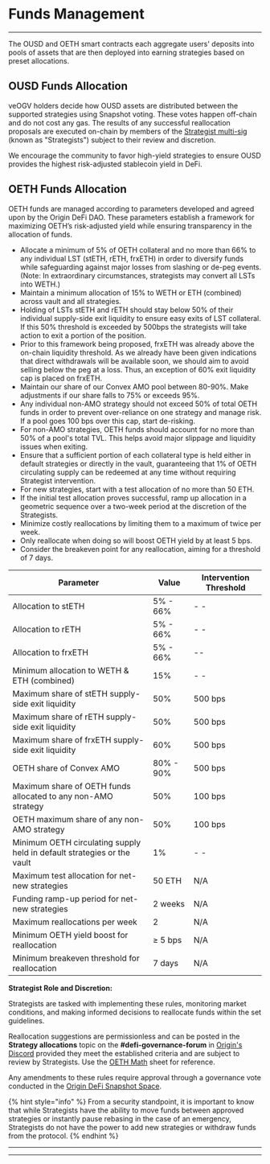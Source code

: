 # Funds Management

***

The OUSD and OETH smart contracts each aggregate users' deposits into pools of assets that are then deployed into earning strategies based on preset allocations.

## OUSD Funds Allocation

veOGV holders decide how OUSD assets are distributed between the supported strategies using Snapshot voting. These votes happen off-chain and do not cost any gas. The results of any successful reallocation proposals are executed on-chain by members of the [Strategist multi-sig](https://etherscan.io/address/0xF14BBdf064E3F67f51cd9BD646aE3716aD938FDC) (known as "Strategists") subject to their review and discretion.

We encourage the community to favor high-yield strategies to ensure OUSD provides the highest risk-adjusted stablecoin yield in DeFi.&#x20;

## **OETH Funds Allocation**

OETH funds are managed according to parameters developed and agreed upon by the Origin DeFi DAO. These parameters establish a framework for maximizing OETH’s risk-adjusted yield while ensuring transparency in the allocation of funds.

* Allocate a minimum of 5% of OETH collateral and no more than 66% to any individual LST (stETH, rETH, frxETH) in order to diversify funds while safeguarding against major losses from slashing or de-peg events. (Note: In extraordinary circumstances, strategists may convert all LSTs into WETH.)
* Maintain a minimum allocation of 15% to WETH or ETH (combined) across vault and all strategies.
* Holding of LSTs stETH and rETH should stay below 50% of their individual supply-side exit liquidity to ensure easy exits of LST collateral. If this 50% threshold is exceeded by 500bps the strategists will take action to exit a portion of the position.
* Prior to this framework being proposed, frxETH was already above the on-chain liquidity threshold. As we already have been given indications that direct withdrawals will be available soon, we should aim to avoid selling below the peg at a loss. Thus, an exception of 60% exit liquidity cap is placed on frxETH.
* Maintain our share of our Convex AMO pool between 80-90%. Make adjustments if our share falls to 75% or exceeds 95%.
* Any individual non-AMO strategy should not exceed 50% of total OETH funds in order to prevent over-reliance on one strategy and manage risk. If a pool goes 100 bps over this cap, start de-risking.
* For non-AMO strategies, OETH funds should account for no more than 50% of a pool's total TVL. This helps avoid major slippage and liquidity issues when exiting.
* Ensure that a sufficient portion of each collateral type is held either in default strategies or directly in the vault, guaranteeing that 1% of OETH circulating supply can be redeemed at any time without requiring Strategist intervention.
* For new strategies, start with a test allocation of no more than 50 ETH.
* If the initial test allocation proves successful, ramp up allocation in a geometric sequence over a two-week period at the discretion of the Strategists.
* Minimize costly reallocations by limiting them to a maximum of twice per week.
* Only reallocate when doing so will boost OETH yield by at least 5 bps.
* Consider the breakeven point for any reallocation, aiming for a threshold of 7 days.

| Parameter                                                               | Value     | Intervention Threshold |
| ----------------------------------------------------------------------- | --------- | ---------------------- |
| Allocation to stETH                                                     | 5% - 66%  | - -                    |
| Allocation to rETH                                                      | 5% - 66%  | - -                    |
| Allocation to frxETH                                                    | 5% - 66%  | --                     |
| Minimum allocation to WETH & ETH (combined)                             | 15%       | - -                    |
| Maximum share of stETH supply-side exit liquidity                       | 50%       | 500 bps                |
| Maximum share of rETH supply-side exit liquidity                        | 50%       | 500 bps                |
| Maximum share of frxETH supply-side exit liquidity                      | 60%       | 500 bps                |
| OETH share of Convex AMO                                                | 80% - 90% | 500 bps                |
| Maximum share of OETH funds allocated to any non-AMO strategy           | 50%       | 100 bps                |
| OETH maximum share of any non-AMO strategy                              | 50%       | 100 bps                |
| Minimum OETH circulating supply held in default strategies or the vault | 1%        | - -                    |
| Maximum test allocation for net-new strategies                          | 50 ETH    | N/A                    |
| Funding ramp-up period for net-new strategies                           | 2 weeks   | N/A                    |
| Maximum reallocations per week                                          | 2         | N/A                    |
| Minimum OETH yield boost for reallocation                               | ≥ 5 bps   | N/A                    |
| Minimum breakeven threshold for reallocation                            | 7 days    | N/A                    |

**Strategist Role and Discretion:**

Strategists are tasked with implementing these rules, monitoring market conditions, and making informed decisions to reallocate funds within the set guidelines.

Reallocation suggestions are permissionless and can be posted in the **Strategy allocations** topic on the **#defi-governance-forum** in [Origin's Discord](https://discord.com/channels/404673842007506945/1080502855720513557) provided they meet the established criteria and are subject to review by Strategists. Use the [OETH Math](https://docs.google.com/spreadsheets/d/1SwV9FagWOCw1hkv5l6Uqf6iWOn51-SONWcw2ODqBxfo/edit#gid=1917942072) sheet for reference.

Any amendments to these rules require approval through a governance vote conducted in the [Origin DeFi Snapshot Space](https://vote.ousd.com/).

{% hint style="info" %}
From a security standpoint, it is important to know that while Strategists have the ability to move funds between approved strategies or instantly pause rebasing in the case of an emergency, Strategists do not have the power to add new strategies or withdraw funds from the protocol.
{% endhint %}

***

***
